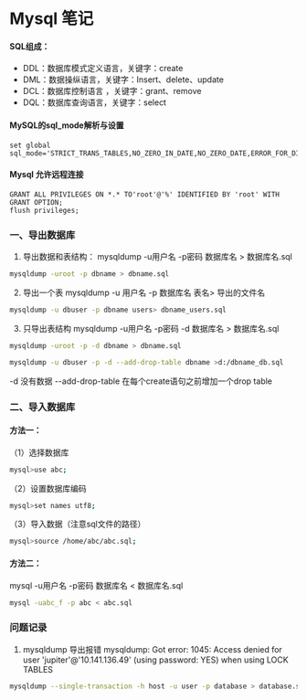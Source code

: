 # Mysql 笔记

#### SQL组成：

- DDL：数据库模式定义语言，关键字：create
- DML：数据操纵语言，关键字：Insert、delete、update
- DCL：数据库控制语言 ，关键字：grant、remove
- DQL：数据库查询语言，关键字：select

#### MySQL的sql_mode解析与设置

```mysql
set global sql_mode='STRICT_TRANS_TABLES,NO_ZERO_IN_DATE,NO_ZERO_DATE,ERROR_FOR_DIVISION_BY_ZERO,NO_AUTO_CREATE_USER,NO_ENGINE_SUBSTITUTION';
```

#### Mysql 允许远程连接

```mysql
GRANT ALL PRIVILEGES ON *.* TO'root'@'%' IDENTIFIED BY 'root' WITH GRANT OPTION;
flush privileges;
```

### 

### 一、导出数据库

1. 导出数据和表结构：
mysqldump -u用户名 -p密码 数据库名 > 数据库名.sql
```sh
mysqldump -uroot -p dbname > dbname.sql
```

2. 导出一个表
mysqldump -u 用户名 -p 数据库名 表名> 导出的文件名
```sh
mysqldump -u dbuser -p dbname users> dbname_users.sql
```

3. 只导出表结构
mysqldump -u用户名 -p密码 -d 数据库名 > 数据库名.sql
```sh
mysqldump -uroot -p -d dbname > dbname.sql
```
```sh
mysqldump -u dbuser -p -d --add-drop-table dbname >d:/dbname_db.sql
```
-d 没有数据 
--add-drop-table 在每个create语句之前增加一个drop table

### 二、导入数据库
#### 方法一：

（1）选择数据库
```sh
mysql>use abc;
```
（2）设置数据库编码
```sh
mysql>set names utf8;
```
（3）导入数据（注意sql文件的路径）
```sh
mysql>source /home/abc/abc.sql;
```

#### 方法二：
mysql -u用户名 -p密码 数据库名 < 数据库名.sql
```sh
mysql -uabc_f -p abc < abc.sql
```

### 问题记录
1. mysqldump 导出报错
mysqldump: Got error: 1045: Access denied for user 'jupiter'@'10.141.136.49' (using password: YES) when using LOCK TABLES
```sh
mysqldump --single-transaction -h host -u user -p database > database.sql
```